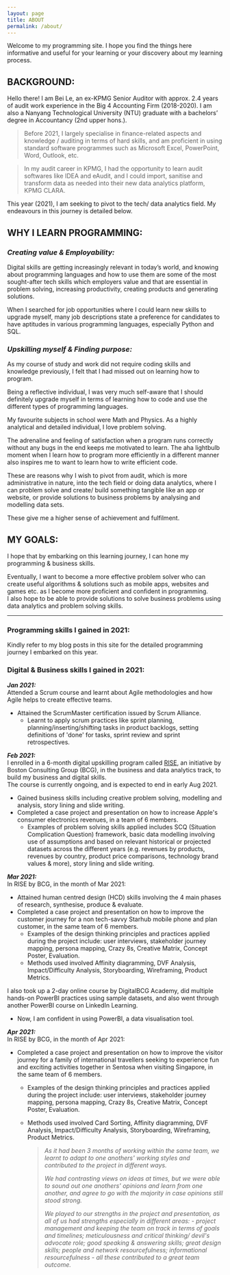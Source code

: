 ```yaml
---
layout: page
title: ABOUT
permalink: /about/
---
```


Welcome to my programming site. I hope you find the things here informative and useful for your learning or your discovery about my learning process.

## BACKGROUND:  
Hello there! I am Bei Le, an ex-KPMG Senior Auditor with approx. 2.4 years of audit work experience in the Big 4 Accounting Firm (2018-2020).
I am also a Nanyang Technological University (NTU) graduate with a bachelors’ degree in Accountancy (2nd upper hons.).

> Before 2021, I largely specialise in finance-related aspects and knowledge / auditing in terms of hard skills, and am proficient in using standard software programmes such as Microsoft Excel, PowerPoint, Word, Outlook, etc.

> In my audit career in KPMG, I had the opportunity to learn audit softwares like IDEA and eAudit, and I could import, sanitise and transform data as needed into their new data analytics platform, KPMG CLARA.

This year (2021), I am seeking to pivot to the tech/ data analytics field. My endeavours in this journey is detailed below.  


## WHY I LEARN PROGRAMMING:  

### _Creating value & Employability:_  

Digital skills are getting increasingly relevant in today’s world, and knowing about programming languages and how to use them are some of the most sought-after tech skills which employers value and that are essential in problem solving, increasing productivity, creating products and generating solutions.  

When I searched for job opportunities where I could learn new skills to upgrade myself, many job descriptions state a preference for candidates to have aptitudes in various programming languages, especially Python and SQL.  

### _Upskilling myself & Finding purpose:_  

As my course of study and work did not require coding skills and knowledge previously, I felt that I had missed out on learning how to program.  

Being a reflective individual, I was very much self-aware that I should definitely upgrade myself in terms of learning how to code and use the different types of programming languages.  

My favourite subjects in school were Math and Physics. As a highly analytical and detailed individual, I love problem solving.  

The adrenaline and feeling of satisfaction when a program runs correctly without any bugs in the end keeps me motivated to learn. The aha lightbulb moment when I learn how to program more efficiently in a different manner also inspires me to want to learn how to write efficient code.  

These are reasons why I wish to pivot from audit, which is more administrative in nature, into the tech field or doing data analytics, where I can problem solve and create/ build something tangible like an app or website, or provide solutions to business problems by analysing and modelling data sets.  

These give me a higher sense of achievement and fulfilment.  

## MY GOALS:    

I hope that by embarking on this learning journey, I can hone my programming & business skills.  

Eventually, I want to become a more effective problem solver who can create useful algorithms & solutions such as mobile apps, websites and games etc. as I become more proficient and confident in programming.  
I also hope to be able to provide solutions to solve business problems using data analytics and problem solving skills.  

---

### Programming skills I gained in 2021:  
Kindly refer to my blog posts in this site for the detailed programming journey I embarked on this year.  

### Digital & Business skills I gained in 2021:  

**_Jan 2021:_**  
Attended a Scrum course and learnt about Agile methodologies and how Agile helps to create effective teams.  
- Attained the ScrumMaster certification issued by Scrum Alliance.
     - Learnt to apply scrum practices like sprint planning, planning/inserting/shifting tasks in product backlogs, setting definitions of 'done' for tasks, sprint review and sprint retrospectives.  

**_Feb 2021:_**  
I enrolled in a 6-month digital upskilling program called [RISE](https://rise.bcg.com/business-data-analytics/), an initiative by Boston Consulting Group (BCG), in the business and data analytics track, to build my business and digital skills.  
The course is currently ongoing, and is expected to end in early Aug 2021.  
- Gained business skills including creative problem solving, modelling and analysis, story lining and slide writing.  
- Completed a case project and presentation on how to increase Apple's consumer electronics revenues, in a team of 6 members.  
    - Examples of problem solving skills applied includes SCQ (Situation Complication Question) framework, basic data modelling involving use of assumptions and based on relevant historical or projected datasets across the different years (e.g. revenues by products, revenues by country, product price comparisons, technology brand values & more), story lining and slide writing.  

**_Mar 2021:_**  
In RISE by BCG, in the month of Mar 2021:  
- Attained human centred design (HCD) skills involving the 4 main phases of research, synthesise, produce & evaluate.  
- Completed a case project and presentation on how to improve the customer journey for a non tech-savvy Starhub mobile phone and plan customer, in the same team of 6 members.  
    - Examples of the design thinking principles and practices applied during the project include: user interviews, stakeholder journey mapping, persona mapping, Crazy 8s, Creative Matrix, Concept Poster, Evaluation.  
    - Methods used involved Affinity diagramming, DVF Analysis, Impact/Difficulty Analysis, Storyboarding, Wireframing, Product Metrics.  

I also took up a 2-day online course by DigitalBCG Academy, did multiple hands-on PowerBI practices using sample datasets, and also went through another PowerBI course on LinkedIn Learning.  
- Now, I am confident in using PowerBI, a data visualisation tool.  
 
**_Apr 2021:_**  
In RISE by BCG, in the month of Apr 2021:  
- Completed a case project and presentation on how to improve the visitor journey for a family of international travellers seeking to experience fun and exciting activities together in Sentosa when visiting Singapore, in the same team of 6 members.  
    - Examples of the design thinking principles and practices applied during the project include: user interviews, stakeholder journey mapping, persona mapping, Crazy 8s, Creative Matrix, Concept Poster, Evaluation.  
    - Methods used involved Card Sorting, Affinity diagramming, DVF Analysis, Impact/Difficulty Analysis, Storyboarding, Wireframing, Product Metrics.  

        > _As it had been 3 months of working within the same team, we learnt to adapt to one anothers' working styles and contributed to the project in different ways._  
        >
        > _We had contrasting views on ideas at times, but we were able to sound out one anothers' opinions and learn from one another, and agree to go with the majority in case opinions still stood strong._             
        >
        >_We played to our strengths in the project and presentation, as all of us had strengths especially in different areas: - project management and keeping the team on track in terms of goals and timelines; meticulousness and critical thinking/ devil's advocate role; good speaking & answering skills; great design skills; people and network resourcefulness; informational resourcefulness - all these contributed to a great team outcome._  
